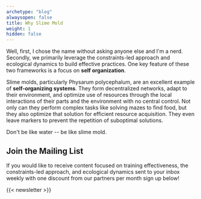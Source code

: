 ```yaml
---
archetype: "blog"
alwaysopen: false
title: Why Slime Mold
weight: 1
hidden: false
---
```


Well, first, I chose the name without asking anyone else and I'm a nerd. Secondly, we primarily leverage the constraints-led approach and ecological dynamics to build effective practices. One key feature of these two frameworks is a focus on **self organization**.

Slime molds, particularly Physarum polycephalum, are an excellent example of **self-organizing systems**. They form decentralized networks, adapt to their environment, and optimize use of resources through the local interactions of their parts and the environment with no central control.
Not only can they perform complex tasks like solving mazes to find food, but they also optimize that solution for efficient resource acquisition. They even leave markers to prevent the repetition of suboptimal solutions.

Don't be like water -- be like slime mold.

## Join the Mailing List

If you would like to receive content focused on training effectiveness, the constraints-led approach, and ecological dynamics sent to your inbox weekly with one discount from our partners per month sign up below!

{{< newsletter >}}